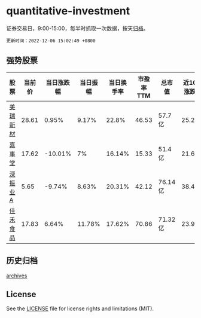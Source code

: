 # quantitative-investment

证券交易日，9:00-15:00，每半时抓取一次数据，按天[归档](archives)。

`更新时间：2022-12-06 15:02:49 +0800`

## 强势股票

|股票|当前价|当日涨跌幅|当日振幅|当日换手率|市盈率TTM|总市值|近10日涨跌幅|
|----|----|----|----|----|----|----|----|
|[美瑞新材](https://xueqiu.com/S/SZ300848)|28.61|0.95%|9.17%|22.8%|46.53|57.7亿|25.21%|
|[嘉事堂](https://xueqiu.com/S/SZ002462)|17.62|-10.01%|7%|16.14%|15.33|51.4亿|21.69%|
|[深振业A](https://xueqiu.com/S/SZ000006)|5.65|-9.74%|8.63%|20.31%|42.12|76.14亿|38.48%|
|[佳禾食品](https://xueqiu.com/S/SH605300)|17.83|6.64%|11.78%|17.62%|70.86|71.32亿|23.99%|

## 历史归档

[archives](archives)

## License

See the [LICENSE](LICENSE) file for license rights and limitations (MIT).